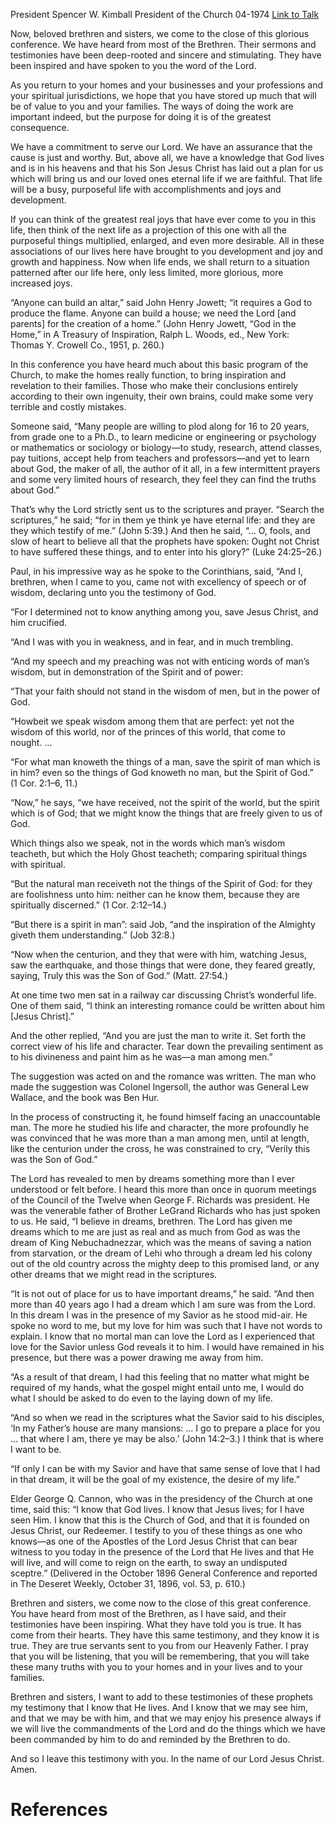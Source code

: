 President Spencer W. Kimball
President of the Church
04-1974
[Link to Talk](https://www.churchofjesuschrist.org/study/general-conference/1974/04/the-cause-is-just-and-worthy?lang=eng)

Now, beloved brethren and sisters, we come to the close of this glorious conference. We have heard from most of the Brethren. Their sermons and testimonies have been deep-rooted and sincere and stimulating. They have been inspired and have spoken to you the word of the Lord.

As you return to your homes and your businesses and your professions and your spiritual jurisdictions, we hope that you have stored up much that will be of value to you and your families. The ways of doing the work are important indeed, but the purpose for doing it is of the greatest consequence.

We have a commitment to serve our Lord. We have an assurance that the cause is just and worthy. But, above all, we have a knowledge that God lives and is in his heavens and that his Son Jesus Christ has laid out a plan for us which will bring us and our loved ones eternal life if we are faithful. That life will be a busy, purposeful life with accomplishments and joys and development.

If you can think of the greatest real joys that have ever come to you in this life, then think of the next life as a projection of this one with all the purposeful things multiplied, enlarged, and even more desirable. All in these associations of our lives here have brought to you development and joy and growth and happiness. Now when life ends, we shall return to a situation patterned after our life here, only less limited, more glorious, more increased joys.

“Anyone can build an altar,” said John Henry Jowett; “it requires a God to produce the flame. Anyone can build a house; we need the Lord [and parents] for the creation of a home.” (John Henry Jowett, “God in the Home,” in A Treasury of Inspiration, Ralph L. Woods, ed., New York: Thomas Y. Crowell Co., 1951, p. 260.)

In this conference you have heard much about this basic program of the Church, to make the homes really function, to bring inspiration and revelation to their families. Those who make their conclusions entirely according to their own ingenuity, their own brains, could make some very terrible and costly mistakes.

Someone said, “Many people are willing to plod along for 16 to 20 years, from grade one to a Ph.D., to learn medicine or engineering or psychology or mathematics or sociology or biology—to study, research, attend classes, pay tuitions, accept help from teachers and professors—and yet to learn about God, the maker of all, the author of it all, in a few intermittent prayers and some very limited hours of research, they feel they can find the truths about God.”

That’s why the Lord strictly sent us to the scriptures and prayer. “Search the scriptures,” he said; “for in them ye think ye have eternal life: and they are they which testify of me.” (John 5:39.) And then he said, “… O, fools, and slow of heart to believe all that the prophets have spoken: Ought not Christ to have suffered these things, and to enter into his glory?” (Luke 24:25–26.)

Paul, in his impressive way as he spoke to the Corinthians, said, “And I, brethren, when I came to you, came not with excellency of speech or of wisdom, declaring unto you the testimony of God.

“For I determined not to know anything among you, save Jesus Christ, and him crucified.

“And I was with you in weakness, and in fear, and in much trembling.

“And my speech and my preaching was not with enticing words of man’s wisdom, but in demonstration of the Spirit and of power:

“That your faith should not stand in the wisdom of men, but in the power of God.

“Howbeit we speak wisdom among them that are perfect: yet not the wisdom of this world, nor of the princes of this world, that come to nought. …

“For what man knoweth the things of a man, save the spirit of man which is in him? even so the things of God knoweth no man, but the Spirit of God.” (1 Cor. 2:1–6, 11.)

“Now,” he says, “we have received, not the spirit of the world, but the spirit which is of God; that we might know the things that are freely given to us of God.

Which things also we speak, not in the words which man’s wisdom teacheth, but which the Holy Ghost teacheth; comparing spiritual things with spiritual.

“But the natural man receiveth not the things of the Spirit of God: for they are foolishness unto him: neither can he know them, because they are spiritually discerned.” (1 Cor. 2:12–14.)

“But there is a spirit in man”: said Job, “and the inspiration of the Almighty giveth them understanding.” (Job 32:8.)

“Now when the centurion, and they that were with him, watching Jesus, saw the earthquake, and those things that were done, they feared greatly, saying, Truly this was the Son of God.” (Matt. 27:54.)

At one time two men sat in a railway car discussing Christ’s wonderful life. One of them said, “I think an interesting romance could be written about him [Jesus Christ].”

And the other replied, “And you are just the man to write it. Set forth the correct view of his life and character. Tear down the prevailing sentiment as to his divineness and paint him as he was—a man among men.”

The suggestion was acted on and the romance was written. The man who made the suggestion was Colonel Ingersoll, the author was General Lew Wallace, and the book was Ben Hur.

In the process of constructing it, he found himself facing an unaccountable man. The more he studied his life and character, the more profoundly he was convinced that he was more than a man among men, until at length, like the centurion under the cross, he was constrained to cry, “Verily this was the Son of God.”

The Lord has revealed to men by dreams something more than I ever understood or felt before. I heard this more than once in quorum meetings of the Council of the Twelve when George F. Richards was president. He was the venerable father of Brother LeGrand Richards who has just spoken to us. He said, “I believe in dreams, brethren. The Lord has given me dreams which to me are just as real and as much from God as was the dream of King Nebuchadnezzar, which was the means of saving a nation from starvation, or the dream of Lehi who through a dream led his colony out of the old country across the mighty deep to this promised land, or any other dreams that we might read in the scriptures.

“It is not out of place for us to have important dreams,” he said. “And then more than 40 years ago I had a dream which I am sure was from the Lord. In this dream I was in the presence of my Savior as he stood mid-air. He spoke no word to me, but my love for him was such that I have not words to explain. I know that no mortal man can love the Lord as I experienced that love for the Savior unless God reveals it to him. I would have remained in his presence, but there was a power drawing me away from him.

“As a result of that dream, I had this feeling that no matter what might be required of my hands, what the gospel might entail unto me, I would do what I should be asked to do even to the laying down of my life.

“And so when we read in the scriptures what the Savior said to his disciples, ‘In my Father’s house are many mansions: … I go to prepare a place for you … that where I am, there ye may be also.’ (John 14:2–3.) I think that is where I want to be.

“If only I can be with my Savior and have that same sense of love that I had in that dream, it will be the goal of my existence, the desire of my life.”

Elder George Q. Cannon, who was in the presidency of the Church at one time, said this: “I know that God lives. I know that Jesus lives; for I have seen Him. I know that this is the Church of God, and that it is founded on Jesus Christ, our Redeemer. I testify to you of these things as one who knows—as one of the Apostles of the Lord Jesus Christ that can bear witness to you today in the presence of the Lord that He lives and that He will live, and will come to reign on the earth, to sway an undisputed sceptre.” (Delivered in the October 1896 General Conference and reported in The Deseret Weekly, October 31, 1896, vol. 53, p. 610.)

Brethren and sisters, we come now to the close of this great conference. You have heard from most of the Brethren, as I have said, and their testimonies have been inspiring. What they have told you is true. It has come from their hearts. They have this same testimony, and they know it is true. They are true servants sent to you from our Heavenly Father. I pray that you will be listening, that you will be remembering, that you will take these many truths with you to your homes and in your lives and to your families.

Brethren and sisters, I want to add to these testimonies of these prophets my testimony that I know that He lives. And I know that we may see him, and that we may be with him, and that we may enjoy his presence always if we will live the commandments of the Lord and do the things which we have been commanded by him to do and reminded by the Brethren to do.

And so I leave this testimony with you. In the name of our Lord Jesus Christ. Amen.

# References
